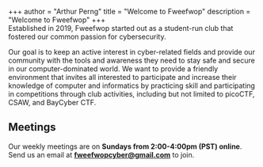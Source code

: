 +++
author = "Arthur Perng"
title = "Welcome to Fweefwop"
description = "Welcome to Fweefwop"
+++   
Established in 2019, Fweefwop started out as a student-run club that fostered our common passion for cybersecurity.       
                   
Our goal is to keep an active interest in cyber-related fields and provide our community with the tools and awareness they need to stay safe and secure in our computer-dominated world. We want to provide a friendly environment that invites all interested to participate and increase their knowledge of computer and informatics by practicing skill and participating in competitions through club activities, including but not limited to picoCTF, CSAW, and BayCyber CTF.
              
## Meetings ##
                             
Our weekly meetings are on **Sundays from 2:00-4:00pm (PST) online**.                                     
Send us an email at **fweefwopcyber@gmail.com** to join. 
